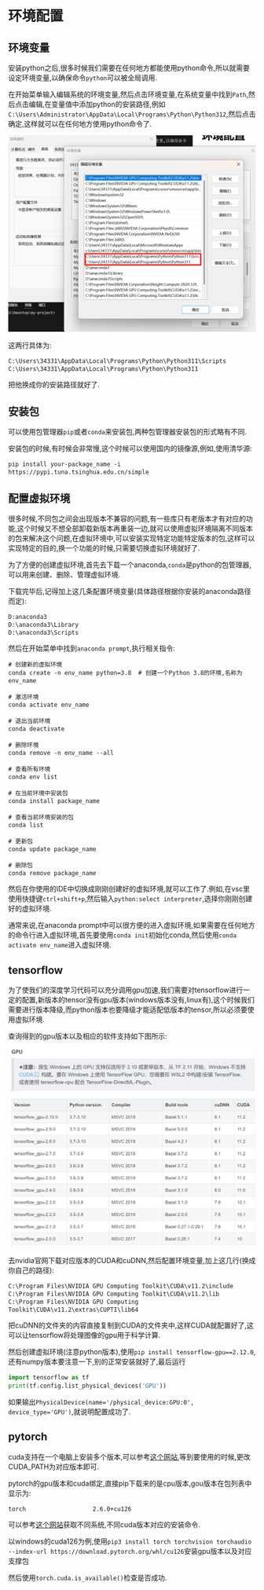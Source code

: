 # 环境配置

## 环境变量

安装python之后,很多时候我们需要在任何地方都能使用python命令,所以就需要设定环境变量,以确保命令`python`可以被全局调用.

在开始菜单输入编辑系统的环境变量,然后点击环境变量,在系统变量中找到`Path`,然后点击编辑,在变量值中添加python的安装路径,例如`C:\Users\Administrator\AppData\Local\Programs\Python\Python312`,然后点击确定,这样就可以在任何地方使用python命令了.

![alt text](image.png)

这两行具体为:

```
C:\Users\34331\AppData\Local\Programs\Python\Python311\Scripts
C:\Users\34331\AppData\Local\Programs\Python\Python311
```

把他换成你的安装路径就好了.

## 安装包

可以使用包管理器`pip`或者`conda`来安装包,两种包管理器安装包的形式略有不同.

安装包的时候,有时候会非常慢,这个时候可以使用国内的镜像源,例如,使用清华源:

```
pip install your-package_name -i https://pypi.tuna.tsinghua.edu.cn/simple 
```

## 配置虚拟环境

很多时候,不同包之间会出现版本不兼容的问题,有一些库只有老版本才有对应的功能,这个时候又不想全部卸载新版本再重装一边,就可以使用虚拟环境隔离不同版本的包来解决这个问题,在虚拟环境中,可以安装实现特定功能特定版本的包,这样可以实现特定的目的,换一个功能的时候,只需要切换虚拟环境就好了.

为了方便的创建虚拟环境,首先去下载一个anaconda,`conda`是python的包管理器,可以用来创建、删除、管理虚拟环境.

下载完毕后,记得加上这几条配置环境变量(具体路径根据你安装的anaconda路径而定):

```
D:anaconda3
D:\anaconda3\Library
D:\anaconda3\Scripts
```

然后在开始菜单中找到`anaconda prompt`,执行相关指令:

```shell
# 创建新的虚拟环境
conda create -n env_name python=3.8  # 创建一个Python 3.8的环境,名称为env_name

# 激活环境
conda activate env_name

# 退出当前环境
conda deactivate

# 删除环境
conda remove -n env_name --all

# 查看所有环境
conda env list

# 在当前环境中安装包
conda install package_name

# 查看当前环境安装的包
conda list

# 更新包
conda update package_name

# 删除包
conda remove package_name
```

然后在你使用的IDE中切换成刚刚创建好的虚拟环境,就可以工作了.例如,在vsc里使用快捷键`ctrl+shift+p`,然后输入`python:select interpreter`,选择你刚刚创建好的虚拟环境.

通常来说,在anaconda prompt中可以很方便的进入虚拟环境,如果需要在任何地方的命令行进入虚拟环境,首先要使用`conda init`初始化conda,然后使用`conda activate env_name`进入虚拟环境.

## tensorflow

为了使我们的深度学习代码可以充分调用gpu加速,我们需要对tensorflow进行一定的配置,新版本的tensor没有gpu版本(windows版本没有,linux有),这个时候我们需要进行版本降级,而python版本也要降级才能适配低版本的tensor,所以必须要使用虚拟环境.

查询得到的gpu版本以及相应的软件支持如下图所示:

![alt text](image-1.png)


去nvidia官网下载对应版本的CUDA和cuDNN,然后配置环境变量,加上这几行(换成你自己的路径):

```
C:\Program Files\NVIDIA GPU Computing Toolkit\CUDA\v11.2\include
C:\Program Files\NVIDIA GPU Computing Toolkit\CUDA\v11.2\lib
C:\Program Files\NVIDIA GPU Computing Toolkit\CUDA\v11.2\extras\CUPTI\lib64
```

把cuDNN的文件夹的内容直接复制到CUDA的文件夹中,这样CUDA就配置好了,这可以让tensorflow将处理图像的gpu用于科学计算.

然后创建虚拟环境(注意python版本),使用`pip install tensorflow-gpu==2.12.0`,还有numpy版本要注意一下,别的正常安装就好了,最后运行

```python
import tensorflow as tf
print(tf.config.list_physical_devices('GPU'))
```

如果输出`PhysicalDevice(name='/physical_device:GPU:0', device_type='GPU')`,就说明配置成功了.

## pytorch

cuda支持在一个电脑上安装多个版本,可以参考[这个网站](https://www.cnblogs.com/yuyingblogs/p/16323438.html),等到要使用的时候,更改CUDA_PATH为对应版本即可.

pytorch的gpu版本和cuda绑定,直接pip下载来的是cpu版本,gou版本在包列表中显示为:

```
torch                   2.6.0+cu126
```

可以参考[这个网站](https://pytorch.org/get-started/locally/)获取不同系统,不同cuda版本对应的安装命令.

以windows的cuda126为例,使用`pip3 install torch torchvision torchaudio --index-url https://download.pytorch.org/whl/cu126`安装gpu版本以及对应支撑包

然后使用`torch.cuda.is_available()`检查是否成功.


